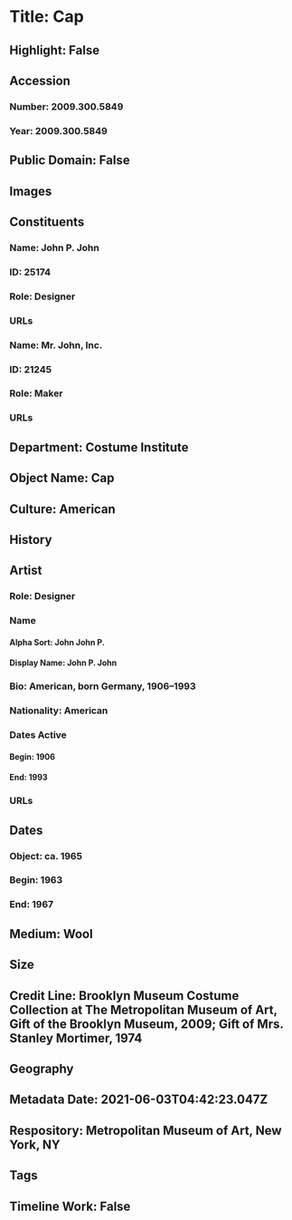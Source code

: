# Title: Cap
## Highlight: False
## Accession
### Number: 2009.300.5849
### Year: 2009.300.5849
## Public Domain: False
## Images
## Constituents
### Name: John P. John
### ID: 25174
### Role: Designer
### URLs
### Name: Mr. John, Inc.
### ID: 21245
### Role: Maker
### URLs
## Department: Costume Institute
## Object Name: Cap
## Culture: American
## History
## Artist
### Role: Designer
### Name
#### Alpha Sort: John John P.
#### Display Name: John P. John
### Bio: American, born Germany, 1906–1993
### Nationality: American
### Dates Active
#### Begin: 1906
#### End: 1993
### URLs
## Dates
### Object: ca. 1965
### Begin: 1963
### End: 1967
## Medium: Wool
## Size
## Credit Line: Brooklyn Museum Costume Collection at The Metropolitan Museum of Art, Gift of the Brooklyn Museum, 2009; Gift of Mrs. Stanley Mortimer, 1974
## Geography
## Metadata Date: 2021-06-03T04:42:23.047Z
## Respository: Metropolitan Museum of Art, New York, NY
## Tags
## Timeline Work: False